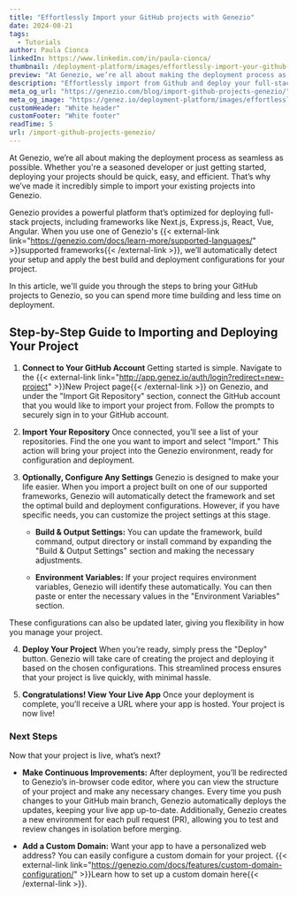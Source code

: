```yaml
---
title: "Effortlessly Import your GitHub projects with Genezio"
date: 2024-08-21
tags:
  - Tutorials
author: Paula Cionca
linkedIn: https://www.linkedin.com/in/paula-cionca/
thumbnail: /deployment-platform/images/effortlessly-import-your-github-projects-with-genezio.webp
preview: "At Genezio, we’re all about making the deployment process as seamless as possible. Whether you're a seasoned developer or just getting started, deploying your projects should be quick, easy, and efficient."
description: "Effortlessly import from Github and deploy your full-stack projects (Next.js, Express.js, React, Vue, Angular)"
meta_og_url: "https://genezio.com/blog/import-github-projects-genezio/"
meta_og_image: "https://genez.io/deployment-platform/images/effortlessly-import-your-github-projects-with-genezio.webp"
customHeader: "White header"
customFooter: "White footer"
readTime: 5
url: /import-github-projects-genezio/
---
```


At Genezio, we’re all about making the deployment process as seamless as possible. Whether you're a seasoned developer or just getting started, deploying your projects should be quick, easy, and efficient. That’s why we’ve made it incredibly simple to import your existing projects into Genezio.

Genezio provides a powerful platform that’s optimized for deploying full-stack projects, including frameworks like Next.js, Express.js, React, Vue, Angular. When you use one of Genezio's {{< external-link link="https://genezio.com/docs/learn-more/supported-languages/" >}}supported frameworks{{< /external-link >}}, we’ll automatically detect your setup and apply the best build and deployment configurations for your project.

In this article, we'll guide you through the steps to bring your GitHub projects to Genezio, so you can spend more time building and less time on deployment.

## Step-by-Step Guide to Importing and Deploying Your Project

1. **Connect to Your GitHub Account**
   Getting started is simple. Navigate to the {{< external-link link="http://app.genez.io/auth/login?redirect=new-project" >}}New Project page{{< /external-link >}} on Genezio, and under the "Import Git Repository" section, connect the GitHub account that you would like to import your project from. Follow the prompts to securely sign in to your GitHub account.

2. **Import Your Repository**
   Once connected, you’ll see a list of your repositories. Find the one you want to import and select "Import." This action will bring your project into the Genezio environment, ready for configuration and deployment.

3. **Optionally, Configure Any Settings**
   Genezio is designed to make your life easier. When you import a project built on one of our supported frameworks, Genezio will automatically detect the framework and set the optimal build and deployment configurations. However, if you have specific needs, you can customize the project settings at this stage.

   - **Build & Output Settings:** You can update the framework, build command, output directory or install command by expanding the "Build & Output Settings" section and making the necessary adjustments.

   - **Environment Variables:** If your project requires environment variables, Genezio will identify these automatically. You can then paste or enter the necessary values in the "Environment Variables" section.

These configurations can also be updated later, giving you flexibility in how you manage your project.

4. **Deploy Your Project**
   When you’re ready, simply press the "Deploy" button. Genezio will take care of creating the project and deploying it based on the chosen configurations. This streamlined process ensures that your project is live quickly, with minimal hassle.

5. **Congratulations! View Your Live App**
   Once your deployment is complete, you’ll receive a URL where your app is hosted.
   Your project is now live!

### Next Steps

Now that your project is live, what’s next?

- **Make Continuous Improvements:** After deployment, you’ll be redirected to Genezio’s in-browser code editor, where you can view the structure of your project and make any necessary changes.
  Every time you push changes to your GitHub main branch, Genezio automatically deploys the updates, keeping your live app up-to-date. Additionally, Genezio creates a new environment for each pull request (PR), allowing you to test and review changes in isolation before merging.

- **Add a Custom Domain:** Want your app to have a personalized web address? You can easily configure a custom domain for your project. {{< external-link link="https://genezio.com/docs/features/custom-domain-configuration/" >}}Learn how to set up a custom domain here{{< /external-link >}}.
